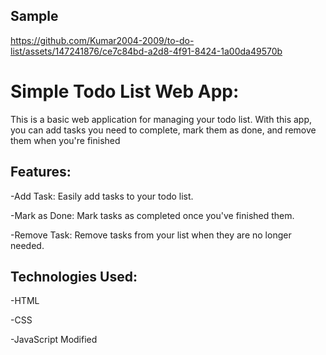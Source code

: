 ## Sample
https://github.com/Kumar2004-2009/to-do-list/assets/147241876/ce7c84bd-a2d8-4f91-8424-1a00da49570b

# Simple Todo List Web App:

This is a basic web application for managing your todo list. With this app, you can add tasks you need to complete, mark them as done, and remove them when you're finished

## Features:

 -Add Task: Easily add tasks to your todo list.
 
 -Mark as Done: Mark tasks as completed once you've finished them.
 
 -Remove Task: Remove tasks from your list when they are no longer needed.

## Technologies Used:

-HTML

-CSS

-JavaScript
Modified



